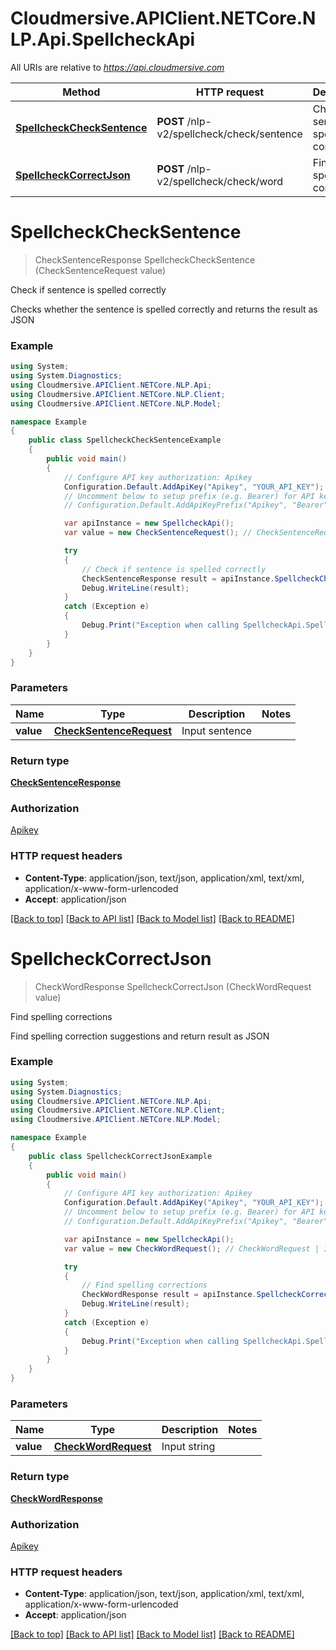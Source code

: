 # Cloudmersive.APIClient.NETCore.NLP.Api.SpellcheckApi

All URIs are relative to *https://api.cloudmersive.com*

Method | HTTP request | Description
------------- | ------------- | -------------
[**SpellcheckCheckSentence**](SpellcheckApi.md#spellcheckchecksentence) | **POST** /nlp-v2/spellcheck/check/sentence | Check if sentence is spelled correctly
[**SpellcheckCorrectJson**](SpellcheckApi.md#spellcheckcorrectjson) | **POST** /nlp-v2/spellcheck/check/word | Find spelling corrections


<a name="spellcheckchecksentence"></a>
# **SpellcheckCheckSentence**
> CheckSentenceResponse SpellcheckCheckSentence (CheckSentenceRequest value)

Check if sentence is spelled correctly

Checks whether the sentence is spelled correctly and returns the result as JSON

### Example
```csharp
using System;
using System.Diagnostics;
using Cloudmersive.APIClient.NETCore.NLP.Api;
using Cloudmersive.APIClient.NETCore.NLP.Client;
using Cloudmersive.APIClient.NETCore.NLP.Model;

namespace Example
{
    public class SpellcheckCheckSentenceExample
    {
        public void main()
        {
            // Configure API key authorization: Apikey
            Configuration.Default.AddApiKey("Apikey", "YOUR_API_KEY");
            // Uncomment below to setup prefix (e.g. Bearer) for API key, if needed
            // Configuration.Default.AddApiKeyPrefix("Apikey", "Bearer");

            var apiInstance = new SpellcheckApi();
            var value = new CheckSentenceRequest(); // CheckSentenceRequest | Input sentence

            try
            {
                // Check if sentence is spelled correctly
                CheckSentenceResponse result = apiInstance.SpellcheckCheckSentence(value);
                Debug.WriteLine(result);
            }
            catch (Exception e)
            {
                Debug.Print("Exception when calling SpellcheckApi.SpellcheckCheckSentence: " + e.Message );
            }
        }
    }
}
```

### Parameters

Name | Type | Description  | Notes
------------- | ------------- | ------------- | -------------
 **value** | [**CheckSentenceRequest**](CheckSentenceRequest.md)| Input sentence | 

### Return type

[**CheckSentenceResponse**](CheckSentenceResponse.md)

### Authorization

[Apikey](../README.md#Apikey)

### HTTP request headers

 - **Content-Type**: application/json, text/json, application/xml, text/xml, application/x-www-form-urlencoded
 - **Accept**: application/json

[[Back to top]](#) [[Back to API list]](../README.md#documentation-for-api-endpoints) [[Back to Model list]](../README.md#documentation-for-models) [[Back to README]](../README.md)

<a name="spellcheckcorrectjson"></a>
# **SpellcheckCorrectJson**
> CheckWordResponse SpellcheckCorrectJson (CheckWordRequest value)

Find spelling corrections

Find spelling correction suggestions and return result as JSON

### Example
```csharp
using System;
using System.Diagnostics;
using Cloudmersive.APIClient.NETCore.NLP.Api;
using Cloudmersive.APIClient.NETCore.NLP.Client;
using Cloudmersive.APIClient.NETCore.NLP.Model;

namespace Example
{
    public class SpellcheckCorrectJsonExample
    {
        public void main()
        {
            // Configure API key authorization: Apikey
            Configuration.Default.AddApiKey("Apikey", "YOUR_API_KEY");
            // Uncomment below to setup prefix (e.g. Bearer) for API key, if needed
            // Configuration.Default.AddApiKeyPrefix("Apikey", "Bearer");

            var apiInstance = new SpellcheckApi();
            var value = new CheckWordRequest(); // CheckWordRequest | Input string

            try
            {
                // Find spelling corrections
                CheckWordResponse result = apiInstance.SpellcheckCorrectJson(value);
                Debug.WriteLine(result);
            }
            catch (Exception e)
            {
                Debug.Print("Exception when calling SpellcheckApi.SpellcheckCorrectJson: " + e.Message );
            }
        }
    }
}
```

### Parameters

Name | Type | Description  | Notes
------------- | ------------- | ------------- | -------------
 **value** | [**CheckWordRequest**](CheckWordRequest.md)| Input string | 

### Return type

[**CheckWordResponse**](CheckWordResponse.md)

### Authorization

[Apikey](../README.md#Apikey)

### HTTP request headers

 - **Content-Type**: application/json, text/json, application/xml, text/xml, application/x-www-form-urlencoded
 - **Accept**: application/json

[[Back to top]](#) [[Back to API list]](../README.md#documentation-for-api-endpoints) [[Back to Model list]](../README.md#documentation-for-models) [[Back to README]](../README.md)

